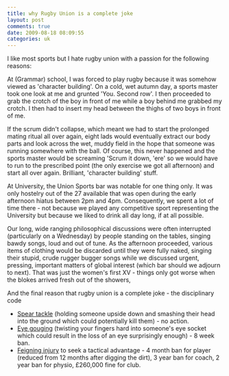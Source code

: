 ```yaml
---
title: why Rugby Union is a complete joke
layout: post
comments: true
date: 2009-08-18 08:09:55
categories: uk
---
```

I like most sports but I hate rugby union with a passion for the
following reasons:

At (Grammar) school, I was forced to play rugby because it was somehow
viewed as 'character building'. On a cold, wet autumn day, a sports
master took one look at me and grunted 'You. Second row'. I then
proceeded to grab the crotch of the boy in front of me while a boy
behind me grabbed my crotch. I then had to insert my head between the
thighs of two boys in front of me.

If the scrum didn't collapse, which meant we had to start the prolonged
mating ritual all over again, eight lads would eventually extract our
body parts and look across the wet, muddy field in the hope that someone
was running somewhere with the ball. Of course, this never happened and
the sports master would be screaming 'Scrum it down, 'ere' so we would
have to run to the prescribed point (the only exercise we got all
afternoon) and start all over again. Brilliant, 'character building'
stuff.

At University, the Union Sports bar was notable for one thing only. It
was only hostelry out of the 27 available that was open during the early
afternoon hiatus between 2pm and 4pm. Consequently, we spent a lot of
time there - not because we played any competitive sport representing
the University but because we liked to drink all day long, if at all
possible.

Our long, wide ranging philosophical discussions were often interrupted
(particularly on a Wednesday) by people standing on the tables, singing
bawdy songs, loud and out of tune. As the afternoon proceeded, various
items of clothing would be discarded until they were fully naked,
singing their stupid, crude rugger bugger songs while we discussed
urgent, pressing, important matters of global interest (which bar should
we adjourn to next). That was just the women's first XV - things only
got worse when the blokes arrived fresh out of the showers,

And the final reason that rugby union is a complete joke - the
disciplinary code

- [Spear tackle](http://news.bbc.co.uk/sport1/hi/rugby_union/international/4376306.stm)
  (holding someone upside down and smashing their head into the ground
  which could potentially kill them) - no action.
- [Eye gouging](http://news.bbc.co.uk/sport1/hi/rugby_union/8122711.stm)
  (twisting your fingers hard into someone's eye socket which could
  result in the loss of an eye surprisingly enough) - 8 week ban.
- [Feigning injury](http://news.bbc.co.uk/sport1/hi/rugby_union/my_club/harlequins/8191371.stm)
  to seek a tactical advantage - 4 month ban for player (reduced from
  12 months after digging the dirt), 3 year ban for coach, 2 year ban
  for physio, &pound;260,000 fine for club.
